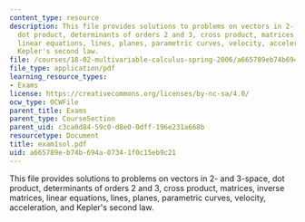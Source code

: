 ```yaml
---
content_type: resource
description: This file provides solutions to problems on vectors in 2- and 3-space,
  dot product, determinants of orders 2 and 3, cross product, matrices, inverse matrices,
  linear equations, lines, planes, parametric curves, velocity, acceleration, and
  Kepler's second law.
file: /courses/18-02-multivariable-calculus-spring-2006/a665789eb74b694a07341f0c15eb9c21_exam1sol.pdf
file_type: application/pdf
learning_resource_types:
- Exams
license: https://creativecommons.org/licenses/by-nc-sa/4.0/
ocw_type: OCWFile
parent_title: Exams
parent_type: CourseSection
parent_uid: c3ca0d84-59c0-d8e0-0dff-196e231a668b
resourcetype: Document
title: exam1sol.pdf
uid: a665789e-b74b-694a-0734-1f0c15eb9c21
---
```

This file provides solutions to problems on vectors in 2- and 3-space, dot product, determinants of orders 2 and 3, cross product, matrices, inverse matrices, linear equations, lines, planes, parametric curves, velocity, acceleration, and Kepler's second law.